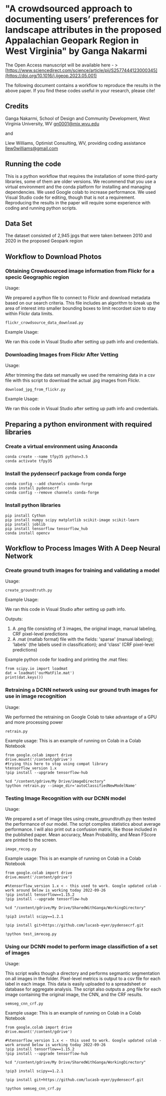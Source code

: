 # "A crowdsourced approach to documenting users’ preferences for landscape attributes in the proposed Appalachian Geopark Region in West Virginia" by Ganga Nakarmi
The Open Access manuscript will be available here - > [https://www.sciencedirect.com/science/article/pii/S2577444123000345](https://doi.org/10.1016/j.ijgeop.2023.05.001)

The following document contains a workflow to reproduce the results in the above paper. If you find these codes useful in your research, please cite!

## Credits
Ganga Nakarmi, School of Design and Community Development, West Virginia University, WV
gn0001@mix.wvu.edu

and

Llew Williams, Optimist Consulting, WV, providing coding assistance
llew0williams@gmail.com

## Running the code
This is a python workflow that requires the installation of some third-party libraries, some of them are older versions. We recommend that you use a virtual environment and the conda platform for installing and managing dependencies. We used Google colab to increase performance. We used Visual Studio code for editing, though that is not a requirement. Reproducing the results in the paper will require some experience with coding and running python scripts.  

## Data Set
The dataset consisted of 2,945 jpgs that were taken between 2010 and 2020 in the proposed Geopark region

## Workflow to Download Photos
### Obtaining Crowdsourced image information from Flickr for a specic Geographic region
Usage: 

We prepared a python file to connect to Flickr and download metadata based on our search criteria. This file includes an algorithm to break up the area of interest into smaller bounding boxes to limit recordset size to stay within Flickr data limits. 
```
flickr_crowdsource_data_download.py
```

Example Usage:

We ran this code in Visual Studio after setting up path info and credentials.

### Downloading Images from Flickr After Vetting
Usage: 

After trimming the data set manually we used the remaining data in a csv file with this script to download the actual .jpg images from Flickr. 
```
download_jpg_from_flickr.py
```

Example Usage:

We ran this code in Visual Studio after setting up path info and credentials.

## Preparing a python environment with required libraries 
### Create a virtual environment using Anaconda

```
conda create --name tfpy35 python=3.5
conda activate tfpy35
```
### Install the pydensecrf package from conda forge

```
conda config --add channels conda-forge
conda install pydensecrf
conda config --remove channels conda-forge
```
### Install python libraries

```
pip install Cython
pip install numpy scipy matplotlib scikit-image scikit-learn
pip install joblib
pip install tensorflow tensorflow_hub
conda install opencv
```
## Workflow to Process Images With A Deep Neural Network
### Create ground truth images for training and validating a model
Usage: 

```
create_groundtruth.py
```

Example Usage:

We ran this code in Visual Studio after setting up path info.

Outputs: 
1. A .png file consisting of 3 images, the original image, manual labeling, CRF pixel-level predictions
2. A .mat (matlab format) file with the fields: 'sparse' (manual labeling); 'labels' (the labels used in classification); and 'class' (CRF pixel-level predictions)

Example python code for loading and printing the .mat files:
```
from scipy.io import loadmat
dat = loadmat('ourMatFile.mat')
print(dat.keys())
```

### Retraining a DCNN network using our ground truth images for use in image recognition
Usage: 

We performed the retraining on Google Colab to take advantage of a GPU and more processing power
```
retrain.py
```

Example usage:
This is an example of running on Colab in a Colab Notebook
```
from google.colab import drive
drive.mount('/content/gdrive')
#trying this here to stop using compat library
%tensorflow_version 1.x
!pip install --upgrade tensorflow-hub

%cd "/content/gdrive/My Drive/imageDirectory"
!python retrain.py --image_dir='autoClassifiedNewModelName'
```
### Testing Image Recognition with our DCNN model
Usage: 

We prepared a set of image tiles using create_groundtruth.py then tested the performance of our model. The script compiles statistics about average performance. I will also print out a confusion matrix, like those included in the published paper. Mean accuracy, Mean Probability, and Mean FScore are printed to the screen. 
```
image_recog.py
```

Example usage:
This is an example of running on Colab in a Colab Notebook
```
from google.colab import drive
drive.mount('/content/gdrive')

#%tensorflow_version 1.x < - this used to work. Google updated colab - work around below is working today 2022-09-26
!pip install tensorflow==1.15.2
!pip install --upgrade tensorflow-hub

%cd "/content/gdrive/My Drive/SharedWithGanga/WorkingDirectory"

!pip3 install scipy==1.2.1

!pip install git+https://github.com/lucasb-eyer/pydensecrf.git

!python test_imrecog.py 
```

### Using our DCNN model to perform image classifiction of a set of images
Usage: 

This script walks though a directory and performs segmantic segmentation on all images in the folder. Pixel-level metrics is output to a csv file for each label in each image. This data is easily uploaded to a spreadsheet or database for aggregate analysis. The script also outputs a .png file for each image containing the original image, the CNN, and the CRF results. 
```
semseg_cnn_crf.py
```

Example usage:
This is an example of running on Colab in a Colab Notebook
```
from google.colab import drive
drive.mount('/content/gdrive')

#%tensorflow_version 1.x < - this used to work. Google updated colab - work around below is working today 2022-09-26
!pip install tensorflow==1.15.2
!pip install --upgrade tensorflow-hub

%cd "/content/gdrive/My Drive/SharedWithGanga/WorkingDirectory"

!pip3 install scipy==1.2.1

!pip install git+https://github.com/lucasb-eyer/pydensecrf.git

!python semseg_cnn_crf.py 
```


